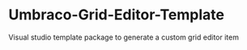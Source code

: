 # Umbraco-Grid-Editor-Template
Visual studio template package to generate a custom grid editor item

